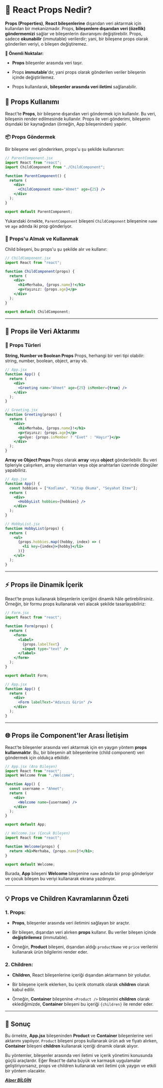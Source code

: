# 📘 React Props Nedir?

**Props (Properties)**, **React bileşenlerine** dışarıdan veri aktarmak için kullanılan bir mekanizmadır. Props, **bileşenlere dışarıdan veri (özellik) göndermemizi** sağlar ve bileşenlerin davranışını değiştirebilir. Props, sadece **okunabilir** (immutable) verilerdir; yani, bir bileşene props olarak gönderilen veriyi, o bileşen değiştiremez.

**🔑 Önemli Noktalar:**

- **Props** bileşenler arasında veri taşır.

- Props **immutable**'dır, yani props olarak gönderilen veriler bileşenin içinde değiştirilemez.

- Props kullanılarak, **bileşenler arasında veri iletimi** sağlanabilir.

## 🧩 Props Kullanımı

React'te **Props**, bir bileşene dışarıdan veri göndermek için kullanılır. Bu veri, bileşenin render edilmesinde kullanılır. Props ile veri gönderimi, bileşenin dışındaki bir kaynağından (örneğin, App bileşeninden) yapılır.

### 📦 Props Göndermek

Bir bileşene veri gönderirken, props'u şu şekilde kullanırsın:

```jsx
// ParentComponent.jsx
import React from "react";
import ChildComponent from "./ChildComponent";

function ParentComponent() {
  return (
    <div>
      <ChildComponent name="Ahmet" age={25} />
    </div>
  );
}

export default ParentComponent;
```

Yukarıdaki örnekte, `ParentComponent` bileşeni `ChildComponent` bileşenine `name` ve `age` adında iki prop gönderiyor.

### 🧳 Props'u Almak ve Kullanmak

Child bileşeni, bu props'u şu şekilde alır ve kullanır:

```jsx
// ChildComponent.jsx
import React from "react";

function ChildComponent(props) {
  return (
    <div>
      <h1>Merhaba, {props.name}!</h1>
      <p>Yaşınız: {props.age}</p>
    </div>
  );
}

export default ChildComponent;
```

---

## 🧠 Props ile Veri Aktarımı

### 🎯 Props Türleri

**String, Number ve Boolean Props**
Props, herhangi bir veri tipi olabilir: string, number, boolean, object, array vb.

```jsx
// App.jsx
function App() {
  return (
    <div>
      <Greeting name="Ahmet" age={25} isMember={true} />
    </div>
  );
}

// Greeting.jsx
function Greeting(props) {
  return (
    <div>
      <h1>Merhaba, {props.name}!</h1>
      <p>Yaşınız: {props.age}</p>
      <p>Üye: {props.isMember ? "Evet" : "Hayır"}</p>
    </div>
  );
}
```

**Array ve Object Props**
Props olarak **array** veya **object** gönderilebilir. Bu veri tipleriyle çalışırken, array elemanları veya obje anahtarları üzerinde döngüler yapabiliriz.

```jsx
// App.jsx
function App() {
  const hobbies = ["Kodlama", "Kitap Okuma", "Seyahat Etme"];
  return (
    <div>
      <HobbyList hobbies={hobbies} />
    </div>
  );
}

// HobbyList.jsx
function HobbyList(props) {
  return (
    <ul>
      {props.hobbies.map((hobby, index) => (
        <li key={index}>{hobby}</li>
      ))}
    </ul>
  );
}
```

---

## ⚡ Props ile Dinamik İçerik

React’te props kullanarak bileşenlerin içeriğini dinamik hâle getirebilirsiniz. Örneğin, bir formu props kullanarak veri alacak şekilde tasarlayabiliriz:

```jsx
// Form.jsx
import React from "react";

function Form(props) {
  return (
    <form>
      <label>
        {props.labelText}
        <input type="text" />
      </label>
    </form>
  );
}

export default Form;

// App.jsx
function App() {
  return (
    <div>
      <Form labelText="Adınızı Girin" />
    </div>
  );
}
```

---

## 🌐 Props ile Component'ler Arası İletişim

React’te bileşenler arasında veri aktarmak için en yaygın yöntem **props kullanmaktır**. Bu, bir bileşenin alt bileşenlerine (child component) veri göndermek için oldukça etkilidir.

```jsx
// App.jsx (Ana Bileşen)
import React from "react";
import Welcome from "./Welcome";

function App() {
  const username = "Ahmet";
  return (
    <div>
      <Welcome name={username} />
    </div>
  );
}

export default App;
```

```jsx
// Welcome.jsx (Çocuk Bileşen)
import React from "react";

function Welcome(props) {
  return <h1>Merhaba, {props.name}!</h1>;
}

export default Welcome;
```

Burada, **App** bileşeni **Welcome** bileşenine `name` adında bir prop gönderiyor ve çocuk bileşen bu veriyi kullanarak ekrana yazdırıyor.

---

## **💡 Props ve Children Kavramlarının Özeti**

### 1. **Props**:

- **Props**, bileşenler arasında veri iletimini sağlayan bir araçtır.

- Bir bileşen, dışarıdan veri alırken **props** kullanır. Bu veriler bileşen içinde **değiştirilemez** (immutable).

- Örneğin, **Product** bileşeni, dışarıdan aldığı `productName` ve `price` verilerini kullanarak ürün bilgilerini render eder.

### 2. **Children**:

- **Children**, React bileşenlerine içeriği dışarıdan aktarmanın bir yoludur.

- Bir bileşene içerik eklerken, bu içerik otomatik olarak **children** olarak kabul edilir.

- Örneğin, **Container** bileşenine `<Product />` bileşenini **children** olarak eklediğimizde, **Container** bileşeni bu içeriği `{children}` ile render eder.

---

## **🎯 Sonuç**

Bu örnekte, **App.jsx** bileşeninden **Product** ve **Container** bileşenlerine veri aktarımı yapılıyor. `Product` bileşeni props kullanarak ürün adı ve fiyatı alırken, **Container** bileşeni **children** kullanarak içeriği dinamik olarak alıyor.

Bu yöntemler, bileşenler arasında veri iletimi ve içerik yönetimi konusunda güçlü araçlardır. Eğer React'te daha büyük ve karmaşık uygulamalar geliştiriyorsanız, props ve children kullanarak veri iletimi çok yaygın ve etkili bir yöntem olacaktır.

**_[Alper BİLGİN](https://github.com/Alper-Bilgin)_**
